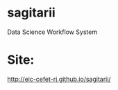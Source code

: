 sagitarii
=========
Data Science Workflow System

Site:
=========
http://eic-cefet-rj.github.io/sagitarii/



